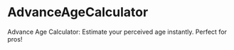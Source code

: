 # AdvanceAgeCalculator
Advance Age Calculator: Estimate your perceived age instantly. Perfect for pros! 
